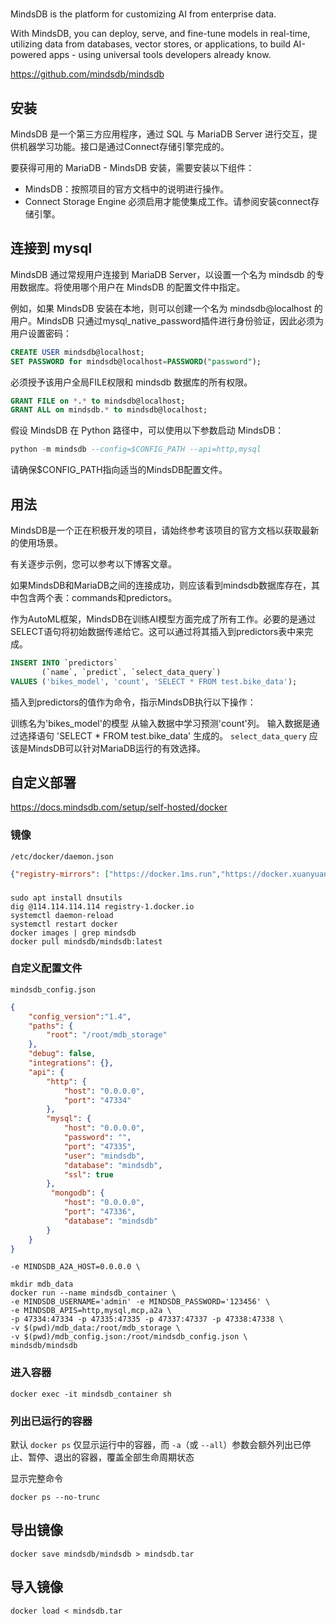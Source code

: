 #

MindsDB is the platform for customizing AI from enterprise data.

With MindsDB, you can deploy, serve, and fine-tune models in real-time, utilizing data from databases, vector stores, or applications, to build AI-powered apps - using universal tools developers already know.

https://github.com/mindsdb/mindsdb

## 安装

MindsDB 是一个第三方应用程序，通过 SQL 与 MariaDB Server 进行交互，提供机器学习功能。接口是通过Connect存储引擎完成的。

要获得可用的 MariaDB - MindsDB 安装，需要安装以下组件：

- MindsDB：按照项目的官方文档中的说明进行操作。
- Connect Storage Engine 必须启用才能使集成工作。请参阅安装connect存储引擎。

## 连接到 mysql
MindsDB 通过常规用户连接到 MariaDB Server，以设置一个名为 mindsdb 的专用数据库。将使用哪个用户在 MindsDB 的配置文件中指定。

例如，如果 MindsDB 安装在本地，则可以创建一个名为 mindsdb@localhost 的用户。MindsDB 只通过mysql_native_password插件进行身份验证，因此必须为用户设置密码：
```sql
CREATE USER mindsdb@localhost;
SET PASSWORD for mindsdb@localhost=PASSWORD("password");
```
必须授予该用户全局FILE权限和 mindsdb 数据库的所有权限。
```sql
GRANT FILE on *.* to mindsdb@localhost;
GRANT ALL on mindsdb.* to mindsdb@localhost;
```
假设 MindsDB 在 Python 路径中，可以使用以下参数启动 MindsDB：
```sql
python -m mindsdb --config=$CONFIG_PATH --api=http,mysql
```
请确保$CONFIG_PATH指向适当的MindsDB配置文件。

## 用法
MindsDB是一个正在积极开发的项目，请始终参考该项目的官方文档以获取最新的使用场景。

有关逐步示例，您可以参考以下博客文章。

如果MindsDB和MariaDB之间的连接成功，则应该看到mindsdb数据库存在，其中包含两个表：commands和predictors。

作为AutoML框架，MindsDB在训练AI模型方面完成了所有工作。必要的是通过SELECT语句将初始数据传递给它。这可以通过将其插入到predictors表中来完成。
```sql
INSERT INTO `predictors`
       (`name`, `predict`, `select_data_query`)
VALUES ('bikes_model', 'count', 'SELECT * FROM test.bike_data');
```
插入到predictors的值作为命令，指示MindsDB执行以下操作：

训练名为'bikes_model'的模型
从输入数据中学习预测'count'列。
输入数据是通过选择语句 'SELECT * FROM test.bike_data' 生成的。
`select_data_query` 应该是MindsDB可以针对MariaDB运行的有效选择。

## 自定义部署

https://docs.mindsdb.com/setup/self-hosted/docker

### 镜像
`/etc/docker/daemon.json`
```json
{"registry-mirrors": ["https://docker.1ms.run","https://docker.xuanyuan.me", "https://docker.m.daocloud.io"]}
```

###

```shell
sudo apt install dnsutils
dig @114.114.114.114 registry-1.docker.io
systemctl daemon-reload
systemctl restart docker
docker images | grep mindsdb
docker pull mindsdb/mindsdb:latest
```

### 自定义配置文件

`mindsdb_config.json`
```json
{
    "config_version":"1.4",
    "paths": {
        "root": "/root/mdb_storage"
    },
    "debug": false,
    "integrations": {},
    "api": {
        "http": {
            "host": "0.0.0.0",
            "port": "47334"
        },
        "mysql": {
            "host": "0.0.0.0",
            "password": "",
            "port": "47335",
            "user": "mindsdb",
            "database": "mindsdb",
            "ssl": true
        },
         "mongodb": {
            "host": "0.0.0.0",
            "port": "47336",
            "database": "mindsdb"
        }
    }
}
```

`-e MINDSDB_A2A_HOST=0.0.0.0 \`
```shel
mkdir mdb_data
docker run --name mindsdb_container \
-e MINDSDB_USERNAME='admin' -e MINDSDB_PASSWORD='123456' \
-e MINDSDB_APIS=http,mysql,mcp,a2a \
-p 47334:47334 -p 47335:47335 -p 47337:47337 -p 47338:47338 \
-v $(pwd)/mdb_data:/root/mdb_storage \
-v $(pwd)/mdb_config.json:/root/mindsdb_config.json \
mindsdb/mindsdb
```

### 进入容器

```shell
docker exec -it mindsdb_container sh
```

### 列出已运行的容器

默认 `docker ps` 仅显示运行中的容器，而 `-a`（或 `--all`）参数会额外列出已停止、暂停、退出的容器，覆盖全部生命周期状态

显示完整命令

`docker ps --no-trunc`

## 导出镜像

```shell
docker save mindsdb/mindsdb > mindsdb.tar
```

## 导入镜像
```shell
docker load < mindsdb.tar
```
